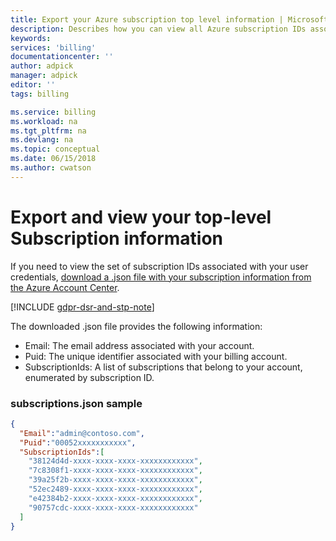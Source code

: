 ```yaml
---
title: Export your Azure subscription top level information | Microsoft Docs
description: Describes how you can view all Azure subscription IDs associated with your account.
keywords:
services: 'billing'
documentationcenter: ''
author: adpick
manager: adpick
editor: ''
tags: billing

ms.service: billing
ms.workload: na
ms.tgt_pltfrm: na
ms.devlang: na
ms.topic: conceptual
ms.date: 06/15/2018
ms.author: cwatson
---
```

# Export and view your top-level Subscription information
If you need to view the set of subscription IDs associated with your user credentials, [download a .json file with your subscription information from the Azure Account Center](http://account.azure.com/subscriptions/download).

[!INCLUDE [gdpr-dsr-and-stp-note](../../includes/gdpr-dsr-and-stp-note.md)]

The downloaded .json file provides the following information:
- Email: The email address associated with your account.
- Puid: The unique identifier associated with your billing account.
- SubscriptionIds: A list of subscriptions that belong to your account, enumerated by subscription ID.

### subscriptions.json sample

```json
{
  "Email":"admin@contoso.com",
  "Puid":"00052xxxxxxxxxxx",
  "SubscriptionIds":[
    "38124d4d-xxxx-xxxx-xxxx-xxxxxxxxxxxx",
    "7c8308f1-xxxx-xxxx-xxxx-xxxxxxxxxxxx",
    "39a25f2b-xxxx-xxxx-xxxx-xxxxxxxxxxxx",
    "52ec2489-xxxx-xxxx-xxxx-xxxxxxxxxxxx",
    "e42384b2-xxxx-xxxx-xxxx-xxxxxxxxxxxx",
    "90757cdc-xxxx-xxxx-xxxx-xxxxxxxxxxxx"
  ]
}
```

